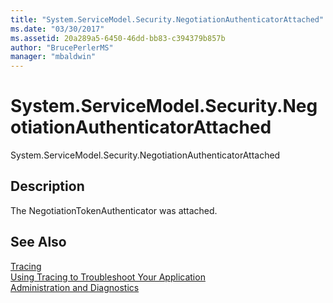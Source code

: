 ```yaml
---
title: "System.ServiceModel.Security.NegotiationAuthenticatorAttached"
ms.date: "03/30/2017"
ms.assetid: 20a289a5-6450-46dd-bb83-c394379b857b
author: "BrucePerlerMS"
manager: "mbaldwin"
---
```

# System.ServiceModel.Security.NegotiationAuthenticatorAttached
System.ServiceModel.Security.NegotiationAuthenticatorAttached  
  
## Description  
 The NegotiationTokenAuthenticator was attached.  
  
## See Also  
 [Tracing](../../../../../docs/framework/wcf/diagnostics/tracing/index.md)  
 [Using Tracing to Troubleshoot Your Application](../../../../../docs/framework/wcf/diagnostics/tracing/using-tracing-to-troubleshoot-your-application.md)  
 [Administration and Diagnostics](../../../../../docs/framework/wcf/diagnostics/index.md)
